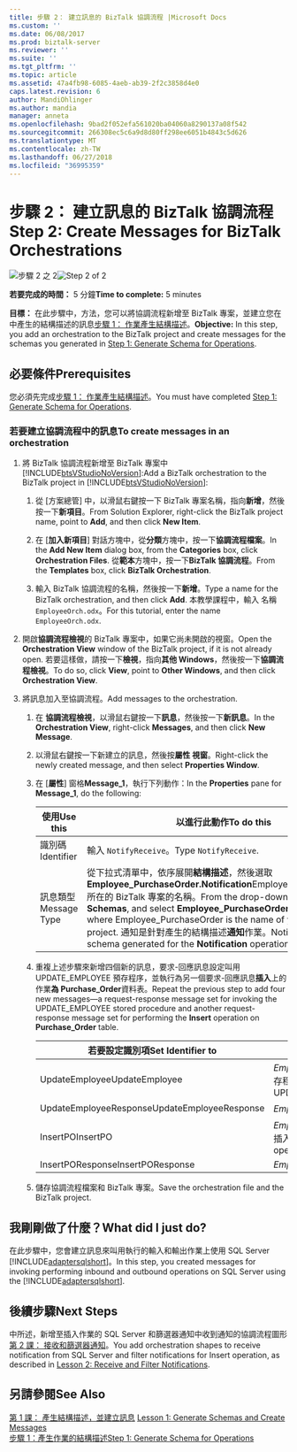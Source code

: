 ```yaml
---
title: 步驟 2： 建立訊息的 BizTalk 協調流程 |Microsoft Docs
ms.custom: ''
ms.date: 06/08/2017
ms.prod: biztalk-server
ms.reviewer: ''
ms.suite: ''
ms.tgt_pltfrm: ''
ms.topic: article
ms.assetid: 47a4fb98-6085-4aeb-ab39-2f2c3858d4e0
caps.latest.revision: 6
author: MandiOhlinger
ms.author: mandia
manager: anneta
ms.openlocfilehash: 9bad2f052efa561020ba04060a8290137a08f542
ms.sourcegitcommit: 266308ec5c6a9d8d80ff298ee6051b4843c5d626
ms.translationtype: MT
ms.contentlocale: zh-TW
ms.lasthandoff: 06/27/2018
ms.locfileid: "36995359"
---
```

# <a name="step-2-create-messages-for-biztalk-orchestrations"></a><span data-ttu-id="1bd9b-102">步驟 2： 建立訊息的 BizTalk 協調流程</span><span class="sxs-lookup"><span data-stu-id="1bd9b-102">Step 2: Create Messages for BizTalk Orchestrations</span></span>
<span data-ttu-id="1bd9b-103">![步驟 2 之 2](../../adapters-and-accelerators/adapter-sql/media/step-2of2.gif "Step_2of2")</span><span class="sxs-lookup"><span data-stu-id="1bd9b-103">![Step 2 of 2](../../adapters-and-accelerators/adapter-sql/media/step-2of2.gif "Step_2of2")</span></span>  
  
 <span data-ttu-id="1bd9b-104">**若要完成的時間：** 5 分鐘</span><span class="sxs-lookup"><span data-stu-id="1bd9b-104">**Time to complete:** 5 minutes</span></span>  
  
 <span data-ttu-id="1bd9b-105">**目標：** 在此步驟中，方法，您可以將協調流程新增至 BizTalk 專案，並建立您在中產生的結構描述的訊息[步驟 1： 作業產生結構描述](../../adapters-and-accelerators/adapter-sql/step-1-generate-schema-for-operations.md)。</span><span class="sxs-lookup"><span data-stu-id="1bd9b-105">**Objective:** In this step, you add an orchestration to the BizTalk project and create messages for the schemas you generated in [Step 1: Generate Schema for Operations](../../adapters-and-accelerators/adapter-sql/step-1-generate-schema-for-operations.md).</span></span>  
  
## <a name="prerequisites"></a><span data-ttu-id="1bd9b-106">必要條件</span><span class="sxs-lookup"><span data-stu-id="1bd9b-106">Prerequisites</span></span>  
 <span data-ttu-id="1bd9b-107">您必須先完成[步驟 1： 作業產生結構描述](../../adapters-and-accelerators/adapter-sql/step-1-generate-schema-for-operations.md)。</span><span class="sxs-lookup"><span data-stu-id="1bd9b-107">You must have completed [Step 1: Generate Schema for Operations](../../adapters-and-accelerators/adapter-sql/step-1-generate-schema-for-operations.md).</span></span>  
  
### <a name="to-create-messages-in-an-orchestration"></a><span data-ttu-id="1bd9b-108">若要建立協調流程中的訊息</span><span class="sxs-lookup"><span data-stu-id="1bd9b-108">To create messages in an orchestration</span></span>  
  
1. <span data-ttu-id="1bd9b-109">將 BizTalk 協調流程新增至 BizTalk 專案中[!INCLUDE[btsVStudioNoVersion](../../includes/btsvstudionoversion-md.md)]:</span><span class="sxs-lookup"><span data-stu-id="1bd9b-109">Add a BizTalk orchestration to the BizTalk project in [!INCLUDE[btsVStudioNoVersion](../../includes/btsvstudionoversion-md.md)]:</span></span>  
  
   1.  <span data-ttu-id="1bd9b-110">從 [方案總管] 中，以滑鼠右鍵按一下 BizTalk 專案名稱，指向**新增**，然後按一下**新項目**。</span><span class="sxs-lookup"><span data-stu-id="1bd9b-110">From Solution Explorer, right-click the BizTalk project name, point to **Add**, and then click **New Item**.</span></span>  
  
   2.  <span data-ttu-id="1bd9b-111">在 [**加入新項目**] 對話方塊中，從**分類**方塊中，按一下**協調流程檔案**。</span><span class="sxs-lookup"><span data-stu-id="1bd9b-111">In the **Add New Item** dialog box, from the **Categories** box, click **Orchestration Files**.</span></span> <span data-ttu-id="1bd9b-112">從**範本**方塊中，按一下**BizTalk 協調流程**。</span><span class="sxs-lookup"><span data-stu-id="1bd9b-112">From the **Templates** box, click **BizTalk Orchestration**.</span></span>  
  
   3.  <span data-ttu-id="1bd9b-113">輸入 BizTalk 協調流程的名稱，然後按一下**新增**。</span><span class="sxs-lookup"><span data-stu-id="1bd9b-113">Type a name for the BizTalk orchestration, and then click **Add**.</span></span> <span data-ttu-id="1bd9b-114">本教學課程中，輸入 名稱`EmployeeOrch.odx`。</span><span class="sxs-lookup"><span data-stu-id="1bd9b-114">For this tutorial, enter the name `EmployeeOrch.odx`.</span></span>  
  
2. <span data-ttu-id="1bd9b-115">開啟**協調流程檢視**的 BizTalk 專案中，如果它尚未開啟的視窗。</span><span class="sxs-lookup"><span data-stu-id="1bd9b-115">Open the **Orchestration View** window of the BizTalk project, if it is not already open.</span></span> <span data-ttu-id="1bd9b-116">若要這樣做，請按一下**檢視**，指向**其他 Windows**，然後按一下**協調流程檢視**。</span><span class="sxs-lookup"><span data-stu-id="1bd9b-116">To do so, click **View**, point to **Other Windows**, and then click **Orchestration View**.</span></span>  
  
3. <span data-ttu-id="1bd9b-117">將訊息加入至協調流程。</span><span class="sxs-lookup"><span data-stu-id="1bd9b-117">Add messages to the orchestration.</span></span>  
  
   1.  <span data-ttu-id="1bd9b-118">在 **協調流程檢視**，以滑鼠右鍵按一下**訊息**，然後按一下**新訊息**。</span><span class="sxs-lookup"><span data-stu-id="1bd9b-118">In the **Orchestration View**, right-click **Messages**, and then click **New Message**.</span></span>  
  
   2.  <span data-ttu-id="1bd9b-119">以滑鼠右鍵按一下新建立的訊息，然後按**屬性 視窗**。</span><span class="sxs-lookup"><span data-stu-id="1bd9b-119">Right-click the newly created message, and then select **Properties Window**.</span></span>  
  
   3.  <span data-ttu-id="1bd9b-120">在 [**屬性**] 窗格**Message_1**，執行下列動作：</span><span class="sxs-lookup"><span data-stu-id="1bd9b-120">In the **Properties** pane for **Message_1**, do the following:</span></span>  
  
       |<span data-ttu-id="1bd9b-121">使用</span><span class="sxs-lookup"><span data-stu-id="1bd9b-121">Use this</span></span>|<span data-ttu-id="1bd9b-122">以進行此動作</span><span class="sxs-lookup"><span data-stu-id="1bd9b-122">To do this</span></span>|  
       |--------------|----------------|  
       |<span data-ttu-id="1bd9b-123">識別碼</span><span class="sxs-lookup"><span data-stu-id="1bd9b-123">Identifier</span></span>|<span data-ttu-id="1bd9b-124">輸入 `NotifyReceive`。</span><span class="sxs-lookup"><span data-stu-id="1bd9b-124">Type `NotifyReceive`.</span></span>|  
       |<span data-ttu-id="1bd9b-125">訊息類型</span><span class="sxs-lookup"><span data-stu-id="1bd9b-125">Message Type</span></span>|<span data-ttu-id="1bd9b-126">從下拉式清單中，依序展開**結構描述**，然後選取**Employee_PurchaseOrder.Notification**Employee_PurchaseOrder 所在的 BizTalk 專案的名稱。</span><span class="sxs-lookup"><span data-stu-id="1bd9b-126">From the drop-down list, expand **Schemas**, and select **Employee_PurchaseOrder.Notification**, where Employee_PurchaseOrder is the name of your BizTalk project.</span></span> <span data-ttu-id="1bd9b-127">通知是針對產生的結構描述**通知**作業。</span><span class="sxs-lookup"><span data-stu-id="1bd9b-127">Notification is the schema generated for the **Notification** operation.</span></span>|  
  
   4.  <span data-ttu-id="1bd9b-128">重複上述步驟來新增四個新的訊息，要求-回應訊息設定叫用 UPDATE_EMPLOYEE 預存程序，並執行為另一個要求-回應訊息**插入**上的作業**為 Purchase_Order**資料表。</span><span class="sxs-lookup"><span data-stu-id="1bd9b-128">Repeat the previous step to add four new messages—a request-response message set for invoking the UPDATE_EMPLOYEE stored procedure and another request-response message set for performing the **Insert** operation on **Purchase_Order** table.</span></span>  
  
       |<span data-ttu-id="1bd9b-129">若要設定識別項</span><span class="sxs-lookup"><span data-stu-id="1bd9b-129">Set Identifier to</span></span>|<span data-ttu-id="1bd9b-130">若要設定訊息類型</span><span class="sxs-lookup"><span data-stu-id="1bd9b-130">Set Message Type to</span></span>|  
       |-----------------------|-------------------------|  
       |<span data-ttu-id="1bd9b-131">UpdateEmployee</span><span class="sxs-lookup"><span data-stu-id="1bd9b-131">UpdateEmployee</span></span>|<span data-ttu-id="1bd9b-132">*Employee_PurchaseOrder.TypedProcedure_dbo。UPDATE_EMPLOYEE*，其中 TypedProcedure_dbo。UPDATE_EMPLOYEE 是結構描述為 UPDATE_EMPLOYEE 預存程序。</span><span class="sxs-lookup"><span data-stu-id="1bd9b-132">*Employee_PurchaseOrder.TypedProcedure_dbo.UPDATE_EMPLOYEE*, where TypedProcedure_dbo.UPDATE_EMPLOYEE is the schema for the UPDATE_EMPLOYEE stored procedure.</span></span>|  
       |<span data-ttu-id="1bd9b-133">UpdateEmployeeResponse</span><span class="sxs-lookup"><span data-stu-id="1bd9b-133">UpdateEmployeeResponse</span></span>|<span data-ttu-id="1bd9b-134">*Employee_PurchaseOrder.TypedProcedure_dbo。UPDATE_EMPLOYEEResponse*</span><span class="sxs-lookup"><span data-stu-id="1bd9b-134">*Employee_PurchaseOrder.TypedProcedure_dbo.UPDATE_EMPLOYEEResponse*</span></span>|  
       |<span data-ttu-id="1bd9b-135">InsertPO</span><span class="sxs-lookup"><span data-stu-id="1bd9b-135">InsertPO</span></span>|<span data-ttu-id="1bd9b-136">*Employee_PurchaseOrder.TableOperation_dbo_Purchase_Order.Insert*TableOperation_dbo_Purchase_Order.Insert 所在的結構描述為 Purchase_Order 資料表上的插入作業。</span><span class="sxs-lookup"><span data-stu-id="1bd9b-136">*Employee_PurchaseOrder.TableOperation_dbo_Purchase_Order.Insert*, where TableOperation_dbo_Purchase_Order.Insert is the schema for the Insert operation on the Purchase_Order table.</span></span>|  
       |<span data-ttu-id="1bd9b-137">InsertPOResponse</span><span class="sxs-lookup"><span data-stu-id="1bd9b-137">InsertPOResponse</span></span>|<span data-ttu-id="1bd9b-138">*Employee_PurchaseOrder.TableOperation_dbo_Purchase_Order.InsertResponse*</span><span class="sxs-lookup"><span data-stu-id="1bd9b-138">*Employee_PurchaseOrder.TableOperation_dbo_Purchase_Order.InsertResponse*</span></span>|  
  
   5.  <span data-ttu-id="1bd9b-139">儲存協調流程檔案和 BizTalk 專案。</span><span class="sxs-lookup"><span data-stu-id="1bd9b-139">Save the orchestration file and the BizTalk project.</span></span>  
  
## <a name="what-did-i-just-do"></a><span data-ttu-id="1bd9b-140">我剛剛做了什麼？</span><span class="sxs-lookup"><span data-stu-id="1bd9b-140">What did I just do?</span></span>  
 <span data-ttu-id="1bd9b-141">在此步驟中，您會建立訊息來叫用執行的輸入和輸出作業上使用 SQL Server [!INCLUDE[adaptersqlshort](../../includes/adaptersqlshort-md.md)]。</span><span class="sxs-lookup"><span data-stu-id="1bd9b-141">In this step, you created messages for invoking performing inbound and outbound operations on SQL Server using the [!INCLUDE[adaptersqlshort](../../includes/adaptersqlshort-md.md)].</span></span>  
  
## <a name="next-steps"></a><span data-ttu-id="1bd9b-142">後續步驟</span><span class="sxs-lookup"><span data-stu-id="1bd9b-142">Next Steps</span></span>  
 <span data-ttu-id="1bd9b-143">中所述，新增至插入作業的 SQL Server 和篩選器通知中收到通知的協調流程圖形[第 2 課： 接收和篩選器通知](../../adapters-and-accelerators/adapter-sql/lesson-2-receive-and-filter-notifications.md)。</span><span class="sxs-lookup"><span data-stu-id="1bd9b-143">You add orchestration shapes to receive notification from SQL Server and filter notifications for Insert operation, as described in [Lesson 2: Receive and Filter Notifications](../../adapters-and-accelerators/adapter-sql/lesson-2-receive-and-filter-notifications.md).</span></span>  
  
## <a name="see-also"></a><span data-ttu-id="1bd9b-144">另請參閱</span><span class="sxs-lookup"><span data-stu-id="1bd9b-144">See Also</span></span>  
 <span data-ttu-id="1bd9b-145">[第 1 課： 產生結構描述，並建立訊息](../../adapters-and-accelerators/adapter-sql/lesson-1-generate-schemas-and-create-messages.md) </span><span class="sxs-lookup"><span data-stu-id="1bd9b-145">[Lesson 1: Generate Schemas and Create Messages](../../adapters-and-accelerators/adapter-sql/lesson-1-generate-schemas-and-create-messages.md) </span></span>  
 [<span data-ttu-id="1bd9b-146">步驟 1：產生作業的結構描述</span><span class="sxs-lookup"><span data-stu-id="1bd9b-146">Step 1: Generate Schema for Operations</span></span>](../../adapters-and-accelerators/adapter-sql/step-1-generate-schema-for-operations.md)